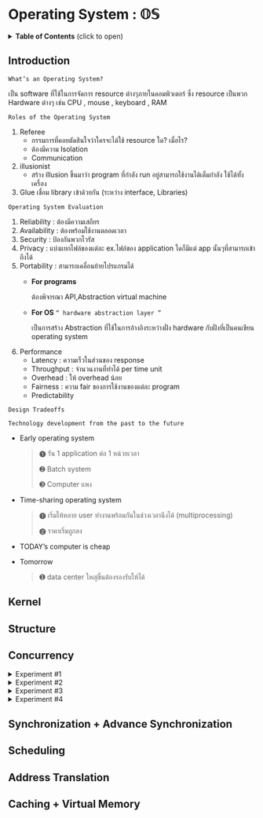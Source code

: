# Operating System : 𝕆𝕊
<details>
<summary><b>Table of Contents</b> (click to open)</summary>
<!-- MarkdownTOC -->
    
1. [Introduction](#Introduction)
2. [Kernel](#Kernel)
3. [Structure](#Structure)
4. [Concurrency](#Concurrency)
5. [Synchronization + Advance Synchronization](#synchronization--advance-synchronization)
6. [Scheduling](#Scheduling)
7. [Address Translation](#address-translation)  
8. [Caching + Virtual Memory](#caching--virtual-memory)

<!-- /MarkdownTOC -->
</details>

## Introduction

```
What’s an Operating System?
```

เป็น software ที่ใช้ในการจัดการ resource ต่างๆภายในคอมพิวเตอร์ ซึ่ง resource เป็นพวก Hardware ต่างๆ เช่น CPU , mouse , keyboard , RAM

```
Roles of the Operating System
```

1. Referee
    - กรรมการที่คอยตัดสินใจว่าใครจะได้ใช้ resource ใด? เมื่อไร?
    - ต้องมีความ Isolation
    - Communication
2. illusionist
    - สร้าง illusion ขึ้นมาว่า program ที่กำลัง run อยู่สามารถใช้งานได้เต็มกำลัง ใช้ได้ทั้งเครื่อง
3. Glue เชื่อม library เข้าด้วยกัน (ระหว่าง interface, Libraries)

```
Operating System Evaluation
```

1.	Reliability : ต้องมีความเสถียร
2.	Availability : ต้องพร้อมใช้งานตลอดเวลา
3.	Security : ป้องกันพวกไวรัส
4.	Privacy : แบ่งแยกไฟล์ของแต่ละ ex.ไฟล์ของ application ใดก็มีแต่ app นั้นๆที่สามารถเข้าถึงได้
5.	Portability : สามารถเคลื่อนย้ายโปรแกรมได้
    - **For programs**
    
       ต้องพิจารณา API,Abstraction virtual machine
       
    - **For OS**    ``` “ hardware abstraction layer ” ```
    
       เป็นการสร้าง Abstraction ที่ใช้ในการอ้างอิงระหว่างฝั่ง hardware กับฝั่งที่เป็นคนเขียน operating system
6.	Performance
    - Latency : ความเร็วในส่วนของ response
    - Throughput : จำนวนงานที่ทำได้ per time unit
    - Overhead : ให้ overhead น้อย
    - Fairness : ความ fair ของการใช้งานของแต่ละ program
    - Predictability

```
Design Tradeoffs
```

```
Technology development from the past to the future
```

- Early operating system
    > ➊ รัน 1 application ต่อ 1 หน่วยเวลา
    > 
    > ➋ Batch system
    > 
    > ➌ Computer แพง

- Time-sharing operating system
    > ➊ เริ่มให้หลาย user ทำงานพร้อมกันในช่วงเวลานึงได้ (multiprocessing)
    >
    > ➋ ราคาเริ่มถูกลง

- TODAY’s computer is cheap

- Tomorrow
    > ➊ data center ใหญ่ขึ้นต้องรองรับให้ได้

## Kernel

## Structure

## Concurrency

<details>
<summary>Experiment #1</summary>

```C#
// simple thread - test order
using System;
using System.Threading;

namespace Lab_OS_Concurrency
{
    class Program
    {
        static void TestThread1()
        {
            for(int i = 0; i < 100; i++)
                Console.WriteLine("Thread# 1 i = {0}",i);
        }
        static void TestThread2()
        {
            for(int i = 0; i < 100; i++)
                Console.WriteLine("Thread# 2 i = {0}",i);
        }
        static void Main(string[] args)
        {
            Thread th1 = new Thread(TestThread1);
            Thread th2 = new Thread(TestThread2);
            th1.Start();
            th2.Start();
        }
    }
}
```
</details>


<details>
<summary>Experiment #2</summary>

```C#
// test resource sharing
using System;
using System.Threading;

namespace Lab_OS_Concurrency01
{
    class Program
    {
        static int resource = 10000;
        static void TestThread1()
        {
            Console.WriteLine("Thread# 1 i = {0}",resource);
        }
        static void TestThread2()
        {
            Console.WriteLine("Thread# 2 i = {0}",resource);
        }
        static void Main(string[] args)
        {
            Thread th1 = new Thread(TestThread1);
            Thread th2 = new Thread(TestThread2);
            th1.Start();
            th2.Start();
        }
    }
}
```
</details>


<details>
<summary>Experiment #3</summary>

```C#
// test pause a thread
using System;
using System.Threading;

namespace Lab_OS_Concurrency02
{
    class Program
    {
        static int resource = 10000;
        static void TestThread1()
        {
            resource = 55555;
        }
        static void Main(string[] args)
        {
            Thread th1 = new Thread(TestThread1);
            th1.Start();
            //Thread.Sleep(10);
            Console.WriteLine("resource = {0}",resource);
        }
    }
}
```
    

```C#
// test pause 2
using System;
using System.Threading;

namespace Lab_OS_Concurrency01
{
    class Program
    {
        static int resource = 10000;
        static void TestThread1()
        {
            for(int i = 0; i < 45555; i++)
            {
                resource++;
                Console.Write(".");
            }
        }
        static void Main(string[] args)
        {
            Thread th1 = new Thread(TestThread1);
            th1.Start();
            Thread.Sleep(10);
            Console.WriteLine("resource = {0}",resource);
        }
    }
}
```
    
</details>


<details>
<summary>Experiment #4</summary>

```C#
// test pause 2
using System;
using System.Threading;

namespace Lab_OS_Concurrency01
{
    class Program
    {
        static int resource = 10000;
        static void TestThread1()
        {
            for(int i = 0; i < 45555; i++)
            {
                resource++;
                Console.Write(".");
            }
        }
        static void Main(string[] args)
        {
            Thread th1 = new Thread(TestThread1);
            th1.Start();
            //Thread.Sleep(10);
            th1.Join();
            Console.WriteLine("resource = {0}",resource);
        }
    }
}
```
</details>
    
## Synchronization + Advance Synchronization
    
## Scheduling

## Address Translation

## Caching + Virtual Memory
